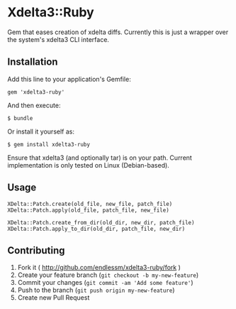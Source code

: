 # Xdelta3::Ruby

Gem that eases creation of xdelta diffs. Currently this is
just a wrapper over the system's xdelta3 CLI interface.

## Installation

Add this line to your application's Gemfile:

    gem 'xdelta3-ruby'

And then execute:

    $ bundle

Or install it yourself as:

    $ gem install xdelta3-ruby

Ensure that xdelta3 (and optionally tar) is on your path. Current
implementation is only tested on Linux (Debian-based).

## Usage

    XDelta::Patch.create(old_file, new_file, patch_file)
    XDelta::Patch.apply(old_file, patch_file, new_file)

    XDelta::Patch.create_from_dir(old_dir, new_dir, patch_file)
    XDelta::Patch.apply_to_dir(old_dir, patch_file, new_dir)

## Contributing

1. Fork it ( http://github.com/endlessm/xdelta3-ruby/fork )
2. Create your feature branch (`git checkout -b my-new-feature`)
3. Commit your changes (`git commit -am 'Add some feature'`)
4. Push to the branch (`git push origin my-new-feature`)
5. Create new Pull Request
